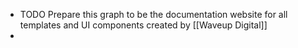 - TODO Prepare this graph to be the documentation website for all templates and UI components created by [[Waveup Digital]]
-